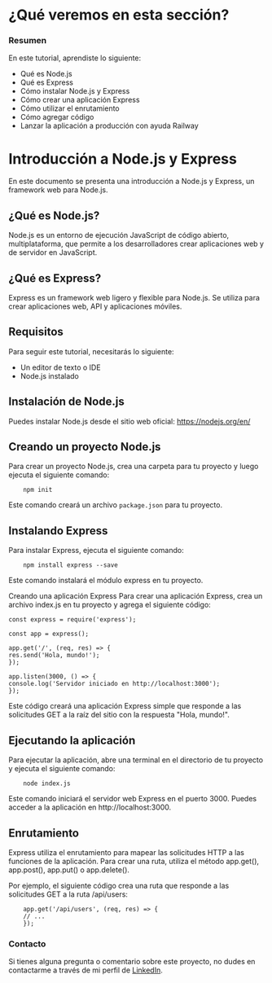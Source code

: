 # ¿Qué veremos en esta sección?
### Resumen
En este tutorial, aprendiste lo siguiente:

- Qué es Node.js
- Qué es Express
- Cómo instalar Node.js y Express
- Cómo crear una aplicación Express
- Cómo utilizar el enrutamiento
- Cómo agregar código
- Lanzar la aplicación a producción con ayuda Railway

# Introducción a Node.js y Express

En este documento se presenta una introducción a Node.js y Express, un framework web para Node.js.

## ¿Qué es Node.js?

Node.js es un entorno de ejecución JavaScript de código abierto, multiplataforma, que permite a los desarrolladores crear aplicaciones web y de servidor en JavaScript.

## ¿Qué es Express?

Express es un framework web ligero y flexible para Node.js. Se utiliza para crear aplicaciones web, API y aplicaciones móviles.

## Requisitos

Para seguir este tutorial, necesitarás lo siguiente:

* Un editor de texto o IDE
* Node.js instalado

## Instalación de Node.js

Puedes instalar Node.js desde el sitio web oficial: https://nodejs.org/en/

## Creando un proyecto Node.js

Para crear un proyecto Node.js, crea una carpeta para tu proyecto y luego ejecuta el siguiente comando:

```
    npm init
```

Este comando creará un archivo `package.json` para tu proyecto.

## Instalando Express

Para instalar Express, ejecuta el siguiente comando:

```
    npm install express --save
```

Este comando instalará el módulo express en tu proyecto.

Creando una aplicación Express
Para crear una aplicación Express, crea un archivo index.js en tu proyecto y agrega el siguiente código:

```
const express = require('express');

const app = express();

app.get('/', (req, res) => {
res.send('Hola, mundo!');
});

app.listen(3000, () => {
console.log('Servidor iniciado en http://localhost:3000');
});
```

Este código creará una aplicación Express simple que responde a las solicitudes GET a la raíz del sitio con la respuesta "Hola, mundo!".

## Ejecutando la aplicación
Para ejecutar la aplicación, abre una terminal en el directorio de tu proyecto y ejecuta el siguiente comando:

```
    node index.js
```

Este comando iniciará el servidor web Express en el puerto 3000. Puedes acceder a la aplicación en http://localhost:3000.

## Enrutamiento
Express utiliza el enrutamiento para mapear las solicitudes HTTP a las funciones de la aplicación. Para crear una ruta, utiliza el método app.get(), app.post(), app.put() o app.delete().

Por ejemplo, el siguiente código crea una ruta que responde a las solicitudes GET a la ruta /api/users:

```
    app.get('/api/users', (req, res) => {
    // ...
    });
```
### Contacto
Si tienes alguna pregunta o comentario sobre este proyecto, no dudes en contactarme a través de mi perfil de [LinkedIn](https://www.linkedin.com/in/vinicio-borja/).<br><br>
